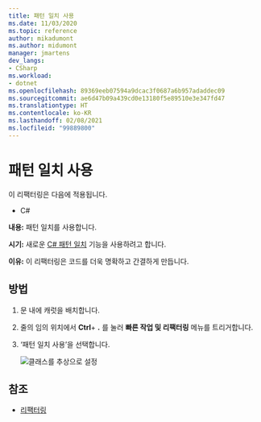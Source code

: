 ```yaml
---
title: 패턴 일치 사용
ms.date: 11/03/2020
ms.topic: reference
author: mikadumont
ms.author: midumont
manager: jmartens
dev_langs:
- CSharp
ms.workload:
- dotnet
ms.openlocfilehash: 89369eeb07594a9dcac3f0687a6b957adaddec09
ms.sourcegitcommit: ae6d47b09a439cd0e13180f5e89510e3e347fd47
ms.translationtype: HT
ms.contentlocale: ko-KR
ms.lasthandoff: 02/08/2021
ms.locfileid: "99889800"
---
```

# <a name="use-pattern-matching"></a>패턴 일치 사용

이 리팩터링은 다음에 적용됩니다.

- C#

**내용:** 패턴 일치를 사용합니다.

**시기:** 새로운 [C# 패턴 일치](https://docs.microsoft.com/dotnet/csharp/whats-new/csharp-9#pattern-matching-enhancements) 기능을 사용하려고 합니다.

**이유:** 이 리팩터링은 코드를 더욱 명확하고 간결하게 만듭니다.

## <a name="how-to"></a>방법

1. 문 내에 캐럿을 배치합니다.

2. 줄의 임의 위치에서 **Ctrl**+ **.** 를 눌러 **빠른 작업 및 리팩터링** 메뉴를 트리거합니다.

3. ‘패턴 일치 사용’을 선택합니다.

    ![클래스를 추상으로 설정](media/use-pattern-matching-not-syntax.png)

## <a name="see-also"></a>참조

- [리팩터링](../refactoring-in-visual-studio.md)
